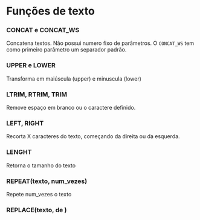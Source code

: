 # Funções de texto

### CONCAT e CONCAT_WS

Concatena textos. Não possui numero fixo de parâmetros. O `CONCAT_WS` tem como primeiro parâmetro um separador padrão.

### UPPER e LOWER
Transforma em maiúscula (upper) e minuscula (lower)

### LTRIM, RTRIM, TRIM
Remove espaço em branco ou o caractere definido.

### LEFT, RIGHT
Recorta X caracteres do texto, começando da direita ou da esquerda.

### LENGHT
Retorna o tamanho do texto

### REPEAT(texto, num_vezes)
Repete num_vezes o texto

### REPLACE(texto, de )

<!--stackedit_data:
eyJoaXN0b3J5IjpbLTk5OTM4ODMzNiwtMTM0MzYxMzQwMV19
-->